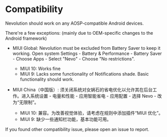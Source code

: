 # Compatibility

Nevolution should work on any AOSP-compatible Android devices.

There're a few exceptions: (mainly due to OEM-specific changes to the Android framework)

- MIUI Global: Nevolution must be excluded from Battery Saver to keep it working. Open system Settings - Battery & Performance - Battery Saver - Choose Apps - Select "Nevo" - Choose "No restrictions".

  - MIUI 10: Works fine
  - MIUI 9: Lacks some functionality of Notifications shade. Basic functionality should work.

- MIUI China（中国版）: 须关闭系统对女娲石的省电优化以允许其在后台工作。进入系统设置 - 电量和性能 - 应用智能省电 - 应用配置 - 选择 Nevo - 改为“无限制”。

  - MIUI 10: 兼容。为改善视觉体验，请考虑在规则中添加插件“MIUI 优化”。
  - MIUI 9: 缺少一些通知栏功能，基本功能可用。

If you found other compatibility issue, please open an issue to report.

